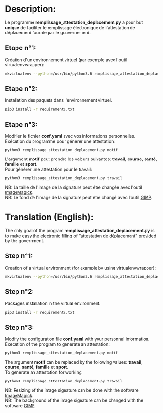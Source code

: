 # Description:  
Le programme **remplissage_attestation_deplacement.py** a pour but **unique** de faciliter le remplissage électronique de l'attestation de déplacement fournie par le gouvernement.   

## Etape n°1:  
Création d'un environnement virtuel (par exemple avec l'outil virtualenvwrapper):
```bash
mkvirtualenv --python=/usr/bin/python3.6 remplissage_attestation_deplacement
```

## Etape n°2:  
Installation des paquets dans l'environnement virtuel.
```bash
pip3 install -r requirements.txt
```

## Etape n°3:  
Modifier le fichier **conf.yaml** avec vos informations personnelles.  
Exécution du programme pour génerer une attestation:
```python3
python3 remplissage_attestation_deplacement.py motif
```
L'argument **motif** peut prendre les valeurs suivantes: **travail**, **course**, **santé**, **famille** et **sport**.  
Pour générer une attestation pour le travail:
```python3
python3 remplissage_attestation_deplacement.py travail
```
NB: La taille de l'image de la signature peut être changée avec l'outil [ImageMagick](https://imagemagick.org/script/convert.php).  
NB: Le fond de l'image de la signature peut être changé avec l'outil [GIMP](https://www.gimp.org/).

# Translation (English):
The only goal of the program **remplissage_attestation_deplacement.py** is to make easy the electronic filling of "attestation de déplacement" provided by the government.

## Step n°1:  
Creation of a virtual environment (for example by using virtualenvwrapper):
```bash
mkvirtualenv --python=/usr/bin/python3.6 remplissage_attestation_deplacement
```

## Step n°2:  
Packages installation in the virtual environment.
```bash
pip3 install -r requirements.txt
```

## Step n°3:  
Modify the configuration file **conf.yaml** with your personnal information.  
Execution of the program to generate an attestation:
```python3
python3 remplissage_attestation_deplacement.py motif
```
The argument **motif** can be replaced by the following values: **travail**, **course**, **santé**, **famille** et **sport**.  
To generate an attestation for working:  
```python3
python3 remplissage_attestation_deplacement.py travail
```
NB: Resizing of the image signature can be done with the software [ImageMagick](https://imagemagick.org/script/convert.php).  
NB: The background of the image signature can be changed with the software [GIMP](https://www.gimp.org/).